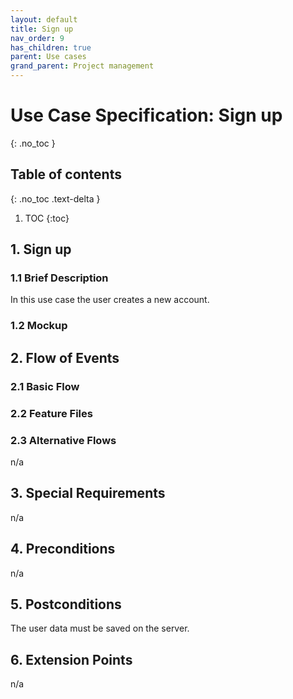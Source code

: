 ```yaml
---
layout: default
title: Sign up
nav_order: 9
has_children: true
parent: Use cases
grand_parent: Project management
---
```

# Use Case Specification: Sign up
{: .no_toc }

## Table of contents
{: .no_toc .text-delta }

1. TOC
{:toc}

## 1. Sign up
### 1.1 Brief Description
In this use case the user creates a new account.
### 1.2 Mockup


## 2. Flow of Events
### 2.1 Basic Flow


### 2.2 Feature Files


### 2.3 Alternative Flows
n/a
## 3. Special Requirements
n/a
## 4. Preconditions
n/a
## 5. Postconditions
The user data must be saved on the server.
## 6. Extension Points
n/a